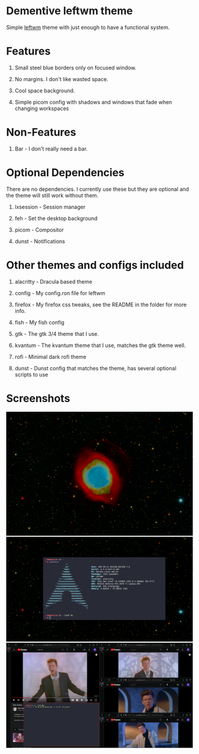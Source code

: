 # Dementive leftwm theme

Simple [leftwm](https://github.com/leftwm/leftwm) theme with just enough to have a functional system.

# Features

1. Small steel blue borders only on focused window.

2. No margins. I don't like wasted space.

3. Cool space background.

4. Simple picom config with shadows and windows that fade when changing workspaces

# Non-Features

1. Bar - I don't really need a bar.

# Optional Dependencies

There are no dependencies. I currently use these but they are optional and the theme will still work without them.

1. lxsession - Session manager

2. feh - Set the desktop background

3. picom - Compositor

4. dunst - Notifications

# Other themes and configs included

1. alacritty - Dracula based theme

2. config - My config.ron file for leftwm

3. firefox - My firefox css tweaks, see the README in the folder for more info.

4. fish - My fish config

5. gtk - The gtk 3/4 theme that I use.

6. kvantum - The kvantum theme that I use, matches the gtk theme well.

7. rofi - Minimal dark rofi theme

8. dunst - Dunst config that matches the theme, has several optional scripts to use

# Screenshots

![Space Background](./background.png)
![Example Desktop](./assets/image2.png)
![Example Layout](./assets/image.png)
